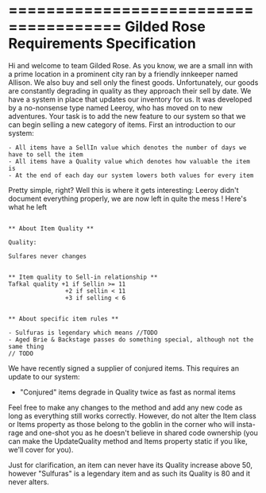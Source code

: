======================================
Gilded Rose Requirements Specification
======================================

Hi and welcome to team Gilded Rose. As you know, we are a small inn with a prime location in a
prominent city ran by a friendly innkeeper named Allison. We also buy and sell only the finest goods.
Unfortunately, our goods are constantly degrading in quality as they approach their sell by date. We
have a system in place that updates our inventory for us. It was developed by a no-nonsense type named
Leeroy, who has moved on to new adventures. Your task is to add the new feature to our system so that
we can begin selling a new category of items. First an introduction to our system:

	- All items have a SellIn value which denotes the number of days we have to sell the item
	- All items have a Quality value which denotes how valuable the item is
	- At the end of each day our system lowers both values for every item

Pretty simple, right? Well this is where it gets interesting: Leeroy didn't document everything properly,
we are now left in quite the mess ! Here's what he left
```

** About Item Quality **

Quality:

Sulfares never changes


** Item quality to Sell-in relationship **
Tafkal quality +1 if Sellin >= 11
				+2 if sellin < 11
				+3 if selling < 6


** About specific item rules **

- Sulfuras is legendary which means //TODO
- Aged Brie & Backstage passes do something special, although not the same thing
// TODO

```
We have recently signed a supplier of conjured items. This requires an update to our system:

- "Conjured" items degrade in Quality twice as fast as normal items

Feel free to make any changes to the method and add any new code as long as everything
still works correctly. However, do not alter the Item class or Items property as those belong to the
goblin in the corner who will insta-rage and one-shot you as he doesn't believe in shared code
ownership (you can make the UpdateQuality method and Items property static if you like, we'll cover
for you).

Just for clarification, an item can never have its Quality increase above 50, however "Sulfuras" is a
legendary item and as such its Quality is 80 and it never alters.

